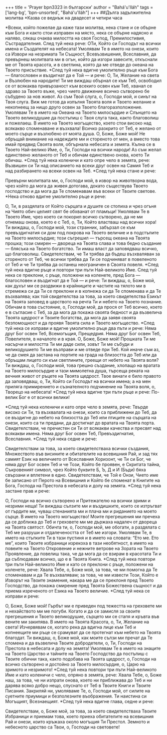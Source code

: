 +++
title = 'Prayer bpn3323 in български'
author = "Bahá'u'lláh"
tags = ['lang-bg', 'bpn-unsorted', "Bahá'u'lláh"]
+++
##Дълга задължителна молитва
*Казва се веднъж на двадесет и четири часа

*Всеки, който пожелае да каже тази молитва, нека стане и се обърне към Бога и както стои изправен на място, нека се обърне надясно и наляво, сякаш очаква милостта на своя Господ, Премилостивия, Състрадателния. След туй нека рече:
ОТи, Който си Господът на всички имена и Създателят на небесата! Умолявам Те в името на онези, които са Извори на незримата Ти Същност, Всевъзвишения, Всеславния, да превърнеш молитвата ми в огън, който да изгори завесите, откъснали ме от Твоята красота, и в светлина, която да ме отведе до океана на Твоето присъствие.
*След туй нека вдигне умолително ръце към Бога — благословен и въздигнат да е Той — и рече:
О, Ти, Желание на света и Възлюбен на народите! Ти ме виждаш обърнал се към Теб, освободил се от всякаква привързаност към всекиго освен към Теб, хванал се здраво за Твоето въже, чрез чието движение всичко сътворено бе събудено за нов живот. Аз съм Твой слуга, о, Господи мой, и синът на Твоя слуга. Виж ме готов да изпълня Твоята воля и Твоето желание и некопнеещ за нищо друго освен за Твоето благоразположение. Умолявам Те в името на Океана на Твоето милосърдие и Слънцето на Твоето великодушие да постъпиш с Твоя слуга така, както благоволиш и пожелаеш. В името на Твоето могъщество, което стои високо над всякакво споменаване и възхвала! Всичко разкрито от Теб, е желано от моето сърце и възлюбено от моята душа. О, Боже, Боже мой! Не обръщай внимание на надеждите ми и стореното от мен, а вместо това имай предвид Своята воля, обгърнала небесата и земята. Кълна се в Твоето Най-велико Име, о, Ти, Господи на всички народи! Аз съм желал единствено желаното от Теб и обичам единствено онова, което Ти обичаш.
*След туй нека коленичи и като опре чело в земята, рече:
Възвишен си Ти над описанието на всеки друг освен на Самия Теб и над разбирането на всеки освен на Теб.
*След туй нека стане и рече:

Превърни молитвата ми, о, Господи мой, в извор на животворна вода, чрез който да мога да живея дотогава, докато съществува Твоето господство и да мога да Те споменавам във всеки от Твоите светове.
*Нека отново вдигне умолително ръце и рече:

О, Ти, в раздялата от Който сърцата и душите се стопиха и чрез огъня на Чиято обич целият свят бе обхванат от пламъци! Умолявам Те в Твоето Име, чрез което си покорил всичко сътворено, да не ми отнемаш онова, което е с Теб, о, Ти, Който властваш над всички хора! Ти виждаш, о, Господи мой, този странник, забързал се към превъздигнатия си дом под покрова на Твоето величие и в подстъпите на Твоето милосърдие; този съгрешил — търсещ океана на Твоята прошка; този смирен — двореца на Твоята слава и това бедно създание — блясъка на Твоето богатство. Ти имаш власт да заповядваш всичко, що благоволиш. Свидетелствам, че Ти трябва да бъдеш възхваляван за стореното от Теб, че всички трябва да Ти се подчиняват в повеленото от Теб и че Ти трябва да останеш неограничен в Своята повеля.
*След туй нека вдигне ръце и повтори три пъти Най-великото Име. След туй нека се преклони, с ръце, положени на коленете, пред Бога — благословен и въздигнат да е Той — и рече:
Ти виждаш, о, Боже мой, как духът ми се раздвижи в крайниците и частите на тялото ми в стремежа си да Ти се преклони и в копнежа си да Те споменава и да Те възхвалява; как той свидетелства за това, за което свидетелства Езикът на Твоята заповед в царството на речта Ти и небето на Твоето познание. Обичам в това състояние, о, Господи мой, да прося от Теб всичко, което е в съгласие с Теб, за да мога да покажа своята бедност и да възвелича Твоята щедрост и Твоите богатства, да мога да заявя своята безпомощност и да проявя Твоята сила и Твоето могъщество.
*След туй нека се изправи и вдигне умолително ръце два пъти и рече:
Няма друг Бог освен Теб, Всемогъщия, Прещедрия. Няма друг Бог освен Теб, Повелителя, в началото и в края. О, Боже, Боже мой! Прошката Ти ме насърчи и милостта Ти ми даде сили, зовът Ти ме събуди и великодушието Ти ме възправи и ме отведе при Теб. Кой иначе съм аз, че да смея да застана на портите на града на близостта до Теб или да обръщам лицето си към светлините, греещи от небето на Твоята воля? Ти виждаш, о, Господи мой, това грешно създание, хлопащо на вратата на Твоето милосърдие и тази мимолетна душа, търсеща реката на вечния живот от ръцете на Твоята щедрост. Твое винаги е било правото да заповядваш, о, Ти, Който си Господът на всички имена; а на мен приляга примирението и съзнателното подчинение на Твоята воля, о, Творецо на небесата!
*След туй нека вдигне три пъти ръце и рече:
По-велик Бог е от всички велики!

*След туй нека коленичи и като опре чело в земята, рече:
Твърде високо си Ти, та възхвалата на онези, които са приближени до Теб, да се въздигне до небето на близостта до Теб или птиците на сърцата на онези, които са ти предани, да достигнат до вратата на Твоята порта. Свидетелствам, че пречистен си Ти от всякакви качества и пресвят над всякакви имена. Няма друг Бог освен Теб, Превъздигнатия, Всеславния.
*След туй нека седне и рече:

Свидетелствам за това, за което свидетелстваха всички създания, Множеството във висините и обитателите на всевишния Рай, и зад тях самият Език на величието от Всеславния Хоризонт, че Ти си Бог, че няма друг Бог освен Теб и че Този, Който бе проявен, е Скритата тайна, Съкровеният символ, чрез Който буквите Б, Ъ, Д и И (Бъди) бяха свързани и вплетени в едно. Свидетелствам, че Той е Онзи, Чието име бе записано от Перото на Всевишния и Който бе споменат в Книгите на Бога, Господа на Престола в небесата и долу на земята.
*След туй нека застане прав и рече:

О, Господи на всичко сътворено и Притежателю на всички зрими и незрими неща! Ти виждаш сълзите ми и въздишките, които се изтръгват от гърдите ми, чуваш стенанията ми и плача ми и риданието на моето сърце. В името на Твоето могъщество! Моите прегрешения ми пречеха да се доближа до Теб и греховете ми ме държаха надалеч от двореца на Твоята святост. Обичта ти, о, Господи мой, ме обогати, а раздялата с Теб ме разруши и отдалечеността от Теб ме изгори. Умолявам Те, в името на стъпките Ти в тази пустиня и в името на словата: “Ето ме. Ето ме”, които Твоите избраници изрекоха в тази необятност, в името на повеите на Твоето Откровение и нежните ветрове на Зората на Твоето Проявление, да повелиш така, че да мога да се взирам в красотата Ти и да съблюдавам всичко, що е в Твоята Книга.
*След туй нека повтори три пъти Най-великото Име и като се преклони с ръце, положени на коленете, рече:
Хвала Тебе, о, Боже мой, за това, че ми помогна да Те споменавам и да Те възхвалявам; за това, че ми извести Този, Който е Изворът на Твоите знамения, накара ме да се преклоня пред Твоето Господство, да покажа смирение пред Твоята Божествена същност и да приема изреченото от Езика на Твоето величие.
*След туй нека се изправи и рече:

О, Боже, Боже мой! Гърбът ми е приведен под тежестта на греховете ми и нехайството ми ме погуби. Когато и да се замисля за своите прегрешения и Твоето великодушие, сърцето ми се стапя и кръвта във вените ми закипява. В името на Твоята Красота, о, Ти, Желание на света! Изчервявам се, когато река да вдигна лице към Теб и копнеещите ми ръце се срамуват да се протегнат към небето на Твоята благодат. Ти виждаш, о, Боже мой, как моите сълзи ми пречат да Те спомена и да възвелича Твоите добродетели, о, Ти, Господи на Престола в небесата и долу на земята! Умолявам Те в името на знаците на Твоето Царство и тайните на Твоето Господство да постъпиш с Твоите обични така, както подобава на Твоята щедрост, о, Господи на всичко сътворено и достойно за Твоето милосърдие, о, Царю на зримото и незримото!
*След туй нека повтори три пъти Най-великото Име и като коленичи с чело, опряно в земята, рече:
Хвала Тебе, о, Боже наш, за това, че ни изпрати онова, което ни приближава до Теб и ни дарява всяко добро нещо, спуснато от Теб в Твоите Книги и Твоите Писания. Закриляй ни, умоляваме Те, о, Господи мой, от силите на суетните приумици и безполезните въображения. Ти наистина си Могъщият, Всезнаещият.
*След туй нека вдигне глава, седне и рече:

Свидетелствам, о, Боже мой, за това, за което свидетелстваха Твоите Избраници и приемам това, което приеха обитателите на всевишния Рай и онези, които кръжаха около могъщия Ти Престол. Земното и небесното царство са Твои, о, Господи на световете!
